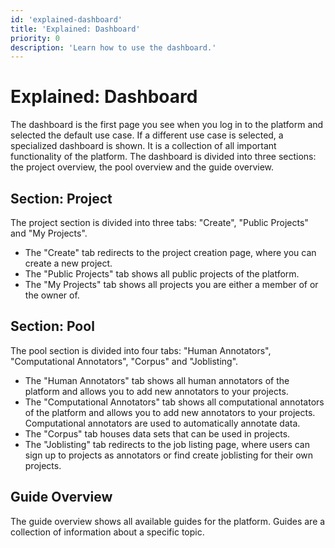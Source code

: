 ```yaml
---
id: 'explained-dashboard'
title: 'Explained: Dashboard'
priority: 0
description: 'Learn how to use the dashboard.'
---
```


# Explained: Dashboard

The dashboard is the first page you see when you log in to the platform and selected the default use case. If a different use case is selected, a specialized dashboard is shown.
It is a collection of all important functionality of the platform. The dashboard is divided into three sections: the project overview, the pool overview and the guide overview.

## Section: Project

The project section is divided into three tabs: "Create", "Public Projects" and "My Projects". 

- The "Create" tab redirects to the project creation page, where you can create a new project. 
- The "Public Projects" tab shows all public projects of the platform. 
- The "My Projects" tab shows all projects you are either a member of or the owner of.

## Section: Pool

The pool section is divided into four tabs: "Human Annotators", "Computational Annotators", "Corpus" and "Joblisting". 

- The "Human Annotators" tab shows all human annotators of the platform and allows you to add new annotators to your projects.
- The "Computational Annotators" tab shows all computational annotators of the platform and allows you to add new annotators to your projects. Computational annotators are used to automatically annotate data.
- The "Corpus" tab houses data sets that can be used in projects.
- The "Joblisting" tab redirects to the job listing page, where users can sign up to projects as annotators or find create joblisting for their own projects. 

## Guide Overview

The guide overview shows all available guides for the platform. Guides are a collection of information about a specific topic.